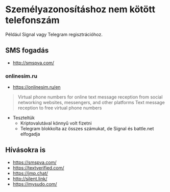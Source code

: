 # Személyazonosításhoz nem kötött telefonszám

Például Signal vagy Telegram regisztrációhoz.

## SMS fogadás

* http://smspva.com/

### onlinesim.ru

* https://onlinesim.ru/en
> Virtual phone numbers for online text message reception from social networking websites, messengers, and other platforms
> Text message reception to free virtual phone numbers

* Teszteltük
  * Kriptovalutával könnyű volt fizetni
  * Telegram blokkolta az összes számukat, de Signal és battle.net elfogadja

## Hívásokra is

* https://smspva.com/
* https://textverified.com/
* https://jmp.chat/
* http://silent.link/
* https://mysudo.com/
